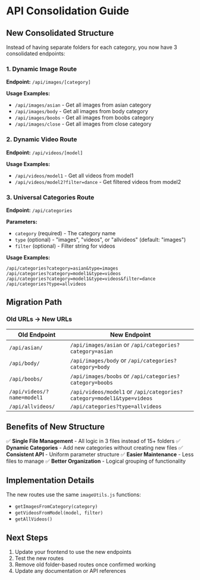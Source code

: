 # API Consolidation Guide

## New Consolidated Structure

Instead of having separate folders for each category, you now have 3 consolidated endpoints:

### 1. Dynamic Image Route
**Endpoint:** `/api/images/[category]`

**Usage Examples:**
- `/api/images/asian` - Get all images from asian category
- `/api/images/body` - Get all images from body category  
- `/api/images/boobs` - Get all images from boobs category
- `/api/images/close` - Get all images from close category

### 2. Dynamic Video Route
**Endpoint:** `/api/videos/[model]`

**Usage Examples:**
- `/api/videos/model1` - Get all videos from model1
- `/api/videos/model2?filter=dance` - Get filtered videos from model2

### 3. Universal Categories Route
**Endpoint:** `/api/categories`

**Parameters:**
- `category` (required) - The category name
- `type` (optional) - "images", "videos", or "allvideos" (default: "images")
- `filter` (optional) - Filter string for videos

**Usage Examples:**
```
/api/categories?category=asian&type=images
/api/categories?category=model1&type=videos
/api/categories?category=model1&type=videos&filter=dance
/api/categories?type=allvideos
```

## Migration Path

### Old URLs → New URLs

| Old Endpoint | New Endpoint |
|--------------|--------------|
| `/api/asian/` | `/api/images/asian` or `/api/categories?category=asian` |
| `/api/body/` | `/api/images/body` or `/api/categories?category=body` |
| `/api/boobs/` | `/api/images/boobs` or `/api/categories?category=boobs` |
| `/api/videos/?name=model1` | `/api/videos/model1` or `/api/categories?category=model1&type=videos` |
| `/api/allvideos/` | `/api/categories?type=allvideos` |

## Benefits of New Structure

✅ **Single File Management** - All logic in 3 files instead of 15+ folders
✅ **Dynamic Categories** - Add new categories without creating new files
✅ **Consistent API** - Uniform parameter structure
✅ **Easier Maintenance** - Less files to manage
✅ **Better Organization** - Logical grouping of functionality

## Implementation Details

The new routes use the same `imageUtils.js` functions:
- `getImagesFromCategory(category)`
- `getVideosFromModel(model, filter)`
- `getAllVideos()`

## Next Steps

1. Update your frontend to use the new endpoints
2. Test the new routes
3. Remove old folder-based routes once confirmed working
4. Update any documentation or API references

